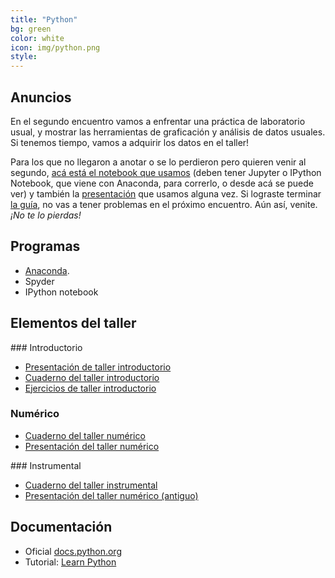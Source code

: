 ```yaml
---
title: "Python"
bg: green
color: white
icon: img/python.png
style: 
---
```


## Anuncios

En el segundo encuentro vamos a enfrentar una práctica de laboratorio usual, y mostrar las herramientas de graficación y análisis de datos usuales. Si tenemos tiempo, vamos a adquirir los datos en el taller!

Para los que no llegaron a anotar o se lo perdieron pero quieren venir al segundo, [acá está el notebook que usamos](https://github.com/fifabsas/talleresfifabsas/blob/master/python/introductorio/introduccion.ipynb) (deben tener Jupyter o IPython Notebook, que viene con Anaconda, para correrlo, o desde acá se puede ver) y también la [presentación](https://github.com/fifabsas/talleresfifabsas/blob/master/python/introductorio/presentacion.pdf) que usamos alguna vez. Si lograste terminar [la guía](https://github.com/Fifabsas/talleresfifabsas/raw/master/python/introductorio/ejercicios.pdf), no vas a tener problemas en el próximo encuentro. Aún así, venite. *¡No te lo pierdas!*

## Programas
* [Anaconda](http://continuum.io/downloads). 
* Spyder
* IPython notebook
  

## Elementos del taller

### Introductorio
* [Presentación de taller introductorio](https://github.com/fifabsas/talleresfifabsas/raw/master/python/introductorio/presentacion.pdf)  
* [Cuaderno del taller introductorio](https://nbviewer.jupyter.org/github/fifabsas/talleresfifabsas/blob/master/python/introductorio/introductorio.ipynb)
* [Ejercicios de taller introductorio](https://github.com/fifabsas/talleresfifabsas/raw/master/python/introductorio/ejercicios.pdf)

### Numérico
* [Cuaderno del taller numérico](https://nbviewer.jupyter.org/github/fifabsas/talleresfifabsas/blob/master/python/numerico/numerico.ipynb)
* [Presentación del taller numérico](https://github.com/fifabsas/talleresfifabsas/raw/master/python/numerico/presentacion.pdf)  

### Instrumental
* [Cuaderno del taller instrumental](https://github.com/fifabsas/talleresfifabsas/blob/master/python/instrumental/instrumental.ipynb)
* [Presentación del taller numérico (antiguo)](https://github.com/fifabsas/talleresfifabsas/blob/master/python/numerico/presentacion.pdf)  


## Documentación  
* Oficial [docs.python.org](http://docs.python.org)
* Tutorial: [Learn Python](http://www.learnpython.org/)







